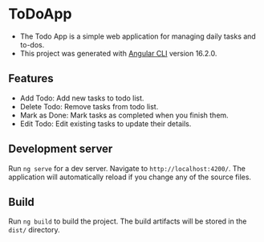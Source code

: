 # ToDoApp
- The Todo App is a simple web application for managing daily tasks and to-dos.
- This project was generated with [Angular CLI](https://github.com/angular/angular-cli) version 16.2.0.

## Features
- Add Todo: Add new tasks to todo list.
- Delete Todo: Remove tasks from todo list.
- Mark as Done: Mark tasks as completed when you finish them.
- Edit Todo: Edit existing tasks to update their details.

## Development server

Run `ng serve` for a dev server. Navigate to `http://localhost:4200/`. The application will automatically reload if you change any of the source files.

## Build

Run `ng build` to build the project. The build artifacts will be stored in the `dist/` directory.

